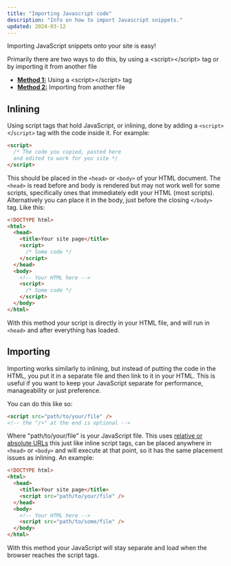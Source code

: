 ```yaml
---
title: "Importing Javascript code"
description: "Info on how to import Javascript snippets."
updated: 2024-03-12
---
```


Importing JavaScript snippets onto your site is easy!

Primarily there are two ways to do this, by using a \<script>\</script> tag or by importing it from another file

- [**Method 1:**](#inlining) Using a \<script>\</script> tag
- [**Method 2:**](#importing) Importing from another file

## Inlining

Using script tags that hold JavaScript, or inlining, done by adding a `<script>`</`script>` tag with the code inside it. For example:

```html
<script>
  /* The code you copied, pasted here
  and edited to work for you site */
</script>
```

This should be placed in the `<head>` or `<body>` of your HTML document. The `<head>` is read before and body is rendered but may not work well for some scripts, specifically ones that immediately edit your HTML (most scripts). Alternatively you can place it in the body, just before the closing `</body>` tag. Like this:

```html
<!DOCTYPE html>
<html>
  <head>
    <title>Your site page</title>
    <script>
      /* Some code */
    </script>
  </head>
  <body>
    <!-- Your HTML here -->
    <script>
      /* Some code */
    </script>
  </body>
</html>
```

With this method your script is directly in your HTML file, and will run in `<head>` and after everything has loaded.

## Importing

Importing works similarly to inlining, but instead of putting the code in the HTML, you put it in a separate file and then link to it in your HTML. This is useful if you want to keep your JavaScript separate for performance, manageability or just preference.

You can do this like so:

```html
<script src="path/to/your/file" />
<!-- the "/>" at the end is optional -->
```

Where "path/to/your/file" is your JavaScript file. This uses [relative or absolute URLs](https://stackoverflow.com/questions/2005079/absolute-vs-relative-urls) this just like inline script tags, can be placed anywhere in `<head>` or `<body>` and will execute at that point, so it has the same placement issues as inlining. An example:

```html
<!DOCTYPE html>
<html>
  <head>
    <title>Your site page</title>
    <script src="path/to/your/file" />
  </head>
  <body>
    <!-- Your HTML here -->
    <script src="path/to/some/file" />
  </body>
</html>
```

With this method your JavaScript will stay separate and load when the browser reaches the script tags.
